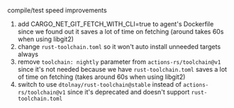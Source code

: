 compile/test speed improvements

1. add CARGO_NET_GIT_FETCH_WITH_CLI=true to agent's Dockerfile since we found out it
    saves a lot of time on fetching (around takes 60s when using libgit2)
2. change `rust-toolchain.toml` so it won't auto install unneeded targets always
3. remove `toolchain: nightly` parameter from `actions-rs/toolchain@v1` since it's
    not needed because we have `rust-toolchain.toml`
    saves a lot of time on fetching (takes around 60s when using libgit2)
4. switch to use `dtolnay/rust-toolchain@stable` instead of `actions-rs/toolchain@v1` 
    since it's deprecated and doesn't support `rust-toolchain.toml`
